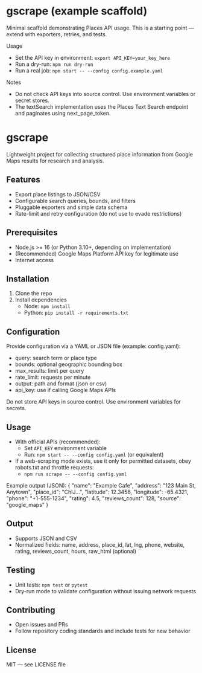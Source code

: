 # gscrape (example scaffold)

Minimal scaffold demonstrating Places API usage. This is a starting point — extend with exporters, retries, and tests.

Usage
- Set the API key in environment: `export API_KEY=your_key_here`
- Run a dry-run: `npm run dry-run`
- Run a real job: `npm start -- --config config.example.yaml`

Notes
- Do not check API keys into source control. Use environment variables or secret stores.
- The textSearch implementation uses the Places Text Search endpoint and paginates using next_page_token.
# gscrape

Lightweight project for collecting structured place information from Google Maps results for research and analysis.

## Features
- Export place listings to JSON/CSV
- Configurable search queries, bounds, and filters
- Pluggable exporters and simple data schema
- Rate-limit and retry configuration (do not use to evade restrictions)

## Prerequisites
- Node.js >= 16 (or Python 3.10+, depending on implementation)
- (Recommended) Google Maps Platform API key for legitimate use
- Internet access

## Installation
1. Clone the repo
2. Install dependencies
    - Node: `npm install`
    - Python: `pip install -r requirements.txt`

## Configuration
Provide configuration via a YAML or JSON file (example: config.yaml):
- query: search term or place type
- bounds: optional geographic bounding box
- max_results: limit per query
- rate_limit: requests per minute
- output: path and format (json or csv)
- api_key: use if calling Google Maps APIs

Do not store API keys in source control. Use environment variables for secrets.

## Usage
- With official APIs (recommended):
  - Set `API_KEY` environment variable
  - Run: `npm start -- --config config.yaml` (or equivalent)
- If a web-scraping mode exists, use it only for permitted datasets, obey robots.txt and throttle requests:
  - `npm run scrape -- --config config.yaml`

Example output (JSON):
{
  "name": "Example Cafe",
  "address": "123 Main St, Anytown",
  "place_id": "ChIJ...",
  "latitude": 12.3456,
  "longitude": -65.4321,
  "phone": "+1-555-1234",
  "rating": 4.5,
  "reviews_count": 128,
  "source": "google_maps"
}

## Output
- Supports JSON and CSV
- Normalized fields: name, address, place_id, lat, lng, phone, website, rating, reviews_count, hours, raw_html (optional)

## Testing
- Unit tests: `npm test` or `pytest`
- Dry-run mode to validate configuration without issuing network requests

## Contributing
- Open issues and PRs
- Follow repository coding standards and include tests for new behavior

## License
MIT — see LICENSE file
